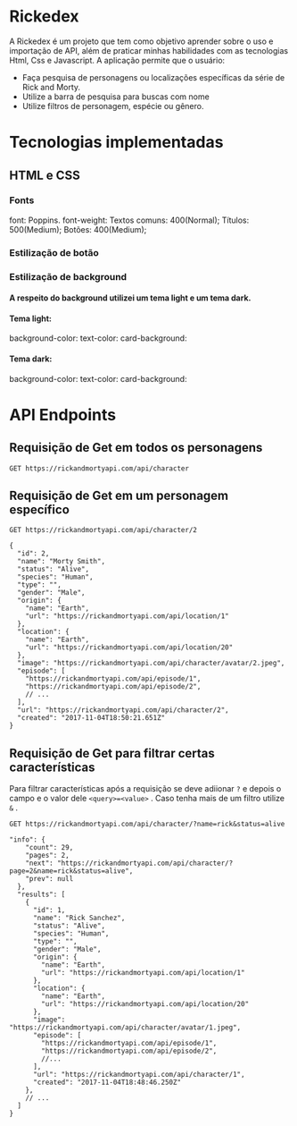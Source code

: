# Rickedex

A Rickedex é um projeto que tem como objetivo aprender sobre o uso e importação de API, além de praticar minhas habilidades com as tecnologias Html, Css e Javascript. A aplicação permite que o usuário:
- Faça pesquisa de personagens ou localizações específicas da série de Rick and Morty.
- Utilize a barra de pesquisa para buscas com nome
- Utilize filtros de personagem, espécie ou gênero.

# Tecnologias implementadas

## HTML e CSS

### Fonts
font: Poppins.
font-weight: Textos comuns: 400(Normal); Títulos: 500(Medium); Botões: 400(Medium);

### Estilização de botão

### Estilização de background

#### A respeito do background utilizei um tema light e um tema dark.

#### Tema light:
background-color:
text-color:
card-background:

#### Tema dark:
background-color:
text-color:
card-background:

# API Endpoints

## Requisição de Get em todos os personagens
```
GET https://rickandmortyapi.com/api/character
```
## Requisição de Get em um personagem específico
```
GET https://rickandmortyapi.com/api/character/2
```

```
{
  "id": 2,
  "name": "Morty Smith",
  "status": "Alive",
  "species": "Human",
  "type": "",
  "gender": "Male",
  "origin": {
    "name": "Earth",
    "url": "https://rickandmortyapi.com/api/location/1"
  },
  "location": {
    "name": "Earth",
    "url": "https://rickandmortyapi.com/api/location/20"
  },
  "image": "https://rickandmortyapi.com/api/character/avatar/2.jpeg",
  "episode": [
    "https://rickandmortyapi.com/api/episode/1",
    "https://rickandmortyapi.com/api/episode/2",
    // ...
  ],
  "url": "https://rickandmortyapi.com/api/character/2",
  "created": "2017-11-04T18:50:21.651Z"
}
```

## Requisição de Get para filtrar certas características
Para filtrar características após a requisição se deve adiionar `?` e depois o campo e o valor dele `<query>=<value>` . Caso tenha mais de um filtro utilize `&` .
```
GET https://rickandmortyapi.com/api/character/?name=rick&status=alive
```

```
"info": {
    "count": 29,
    "pages": 2,
    "next": "https://rickandmortyapi.com/api/character/?page=2&name=rick&status=alive",
    "prev": null
  },
  "results": [
    {
      "id": 1,
      "name": "Rick Sanchez",
      "status": "Alive",
      "species": "Human",
      "type": "",
      "gender": "Male",
      "origin": {
        "name": "Earth",
        "url": "https://rickandmortyapi.com/api/location/1"
      },
      "location": {
        "name": "Earth",
        "url": "https://rickandmortyapi.com/api/location/20"
      },
      "image": "https://rickandmortyapi.com/api/character/avatar/1.jpeg",
      "episode": [
        "https://rickandmortyapi.com/api/episode/1",
        "https://rickandmortyapi.com/api/episode/2",
        //...
      ],
      "url": "https://rickandmortyapi.com/api/character/1",
      "created": "2017-11-04T18:48:46.250Z"
    },
    // ...
  ]
}
```
